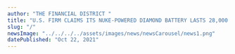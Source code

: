 ```yaml
---
author: "THE FINANCIAL DISTRICT "
title: "U.S. FIRM CLAIMS ITS NUKE-POWERED DIAMOND BATTERY LASTS 28,000 YEARS"
slug: "/"
newsImage: "../../../../assets/images/news/newsCarousel/news1.png"
datePublished: "Oct 22, 2021"
---
```

